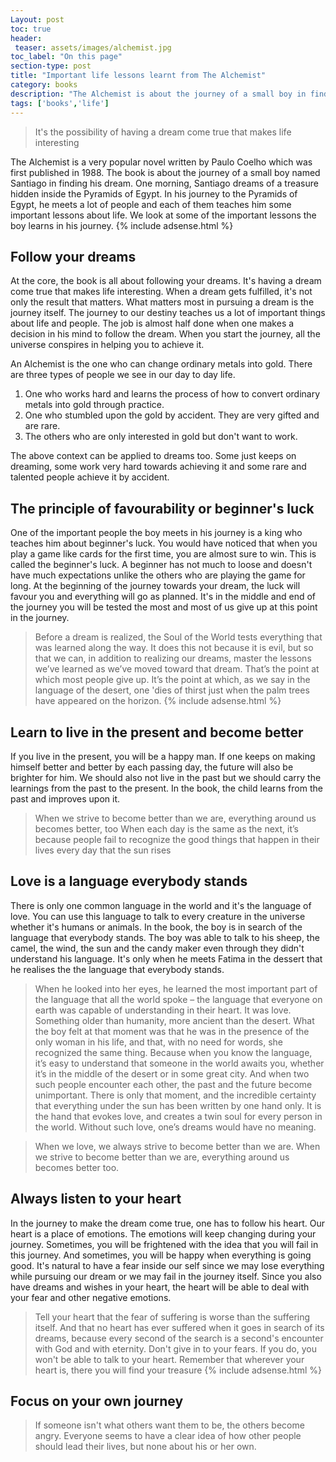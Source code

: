 ```yaml
---
Layout: post
toc: true
header:
 teaser: assets/images/alchemist.jpg
toc_label: "On this page"
section-type: post
title: "Important life lessons learnt from The Alchemist"
category: books
description: "The Alchemist is about the journey of a small boy in finding his dream/treasure. In his journey to find the treasure, he meets with a lot of people and each of them teaches him some important life lessons"
tags: ['books','life']
---
```

> It's the possibility of having a dream come true that makes life interesting

The Alchemist is a very popular novel written by Paulo Coelho which was first published in 1988. The book is about the journey of a small boy named Santiago in finding his dream. One morning, Santiago dreams of a treasure hidden inside the Pyramids of Egypt. In his journey to the Pyramids of Egypt, he meets a lot of people and each of them teaches him some important lessons about life. We look at some of the important lessons the boy learns in his journey.
{% include adsense.html %}
## Follow your dreams

At the core, the book is all about following your dreams. It's having a dream come true that makes life interesting. When a dream gets fulfilled, it's not only the result that matters. What matters most in pursuing a dream is the journey itself. The journey to our destiny teaches us a lot of important things about life and people.
The job is almost half done when one makes a decision in his mind to follow the dream. When you start the journey, all the universe conspires in helping you to achieve it.

An Alchemist is the one who can change ordinary metals into gold. There are three types of people we see in our day to day life.
1. One who works hard and learns the process of how to convert ordinary metals into gold through practice.
2. One who stumbled upon the gold by accident. They are very gifted and are rare.
3. The others who are only interested in gold but don't want to work.

The above context can be applied to dreams too. Some just keeps on dreaming, some work very hard towards achieving it and some rare and talented people achieve it by accident.

## The principle of favourability or beginner's luck

One of the important people the boy meets in his journey is a king who teaches him about beginner's luck. You would have noticed that when you play a game like cards for the first time, you are almost sure to win. This is called the beginner's luck. A beginner has not much to loose and doesn't have much expectations unlike the others who are playing the game for long.
At the beginning of the journey towards your dream, the luck will favour you and everything will go as planned. It's in the middle and end of the journey you will be tested the most and most of us give up at this point in the journey.

> Before a dream is realized, the Soul of the World tests everything that was learned along the way. It does this not because it is evil, but so that we can, in addition to realizing our dreams, master the lessons we’ve learned as we’ve moved toward that dream. That’s the point at which most people give up. It’s the point at which, as we say in the language of the desert, one 'dies of thirst just when the palm trees have appeared on the horizon.
{% include adsense.html %}
## Learn to live in the present and become better

If you live in the present, you will be a happy man. If one keeps on making himself better and better by each passing day, the future will also be brighter for him. We should also not live in the past but we should carry the learnings from the past to the present. In the book, the child learns from the past and improves upon it.

> When we strive to become better than we are, everything around us becomes better, too
> When each day is the same as the next, it’s because people fail to recognize the good things that happen in their lives every day that the sun rises

## Love is a language everybody stands

There is only one common language in the world and it's the language of love. You can use this language to talk to every creature in the universe whether it's humans or animals. In the book, the boy is in search of the language that everybody stands. The boy was able to talk to his sheep, the camel, the wind, the sun and the candy maker even through they didn't understand his language. It's only when he meets Fatima in the dessert that
he realises the the language that everybody stands.

> When he looked into her eyes, he learned the most important part of the language that all the world spoke – the language that everyone on earth was capable of understanding in their heart. It was love. Something older than humanity, more ancient than the desert. What the boy felt at that moment was that he was in the presence of the only woman in his life, and that, with no need for words, she recognized the same thing. Because when you know the language, it’s easy to understand that someone in the world awaits you, whether it’s in the middle of the desert or in some great city. And when two such people encounter each other, the past and the future become unimportant. There is only that moment, and the incredible certainty that everything under the sun has been written by one hand only. It is the hand that evokes love, and creates a twin soul for every person in the world. Without such love, one’s dreams would have no meaning.

> When we love, we always strive to become better than we are. When we strive to become better than we are, everything around us becomes better too.

## Always listen to your heart

In the journey to make the dream come true, one has to follow his heart. Our heart is a place of emotions. The emotions will keep changing during your journey. Sometimes, you will be frightened with the idea that you will fail in this journey. And sometimes, you will be happy when everything is going good.
It's natural to have a fear inside our self since we may lose everything while pursuing our dream or we may fail in the journey itself. Since you also have dreams and wishes in your heart, the heart will be able to deal with your fear and other negative emotions.

> Tell your heart that the fear of suffering is worse than the suffering itself. And that no heart has ever suffered when it goes in search of its dreams, because every second of the search is a second's encounter with God and with eternity.
> Don't give in to your fears. If you do, you won't be able to talk to your heart.
> Remember that wherever your heart is, there you will find your treasure
{% include adsense.html %}
## Focus on your own journey

> If someone isn't what others want them to be, the others become angry. Everyone seems to have a clear idea of how other people should lead their lives, but none about his or her own.
